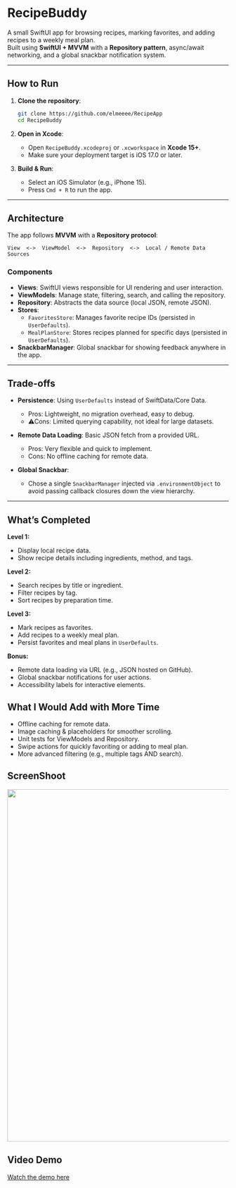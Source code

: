 # RecipeBuddy

A small SwiftUI app for browsing recipes, marking favorites, and adding recipes to a weekly meal plan.  
Built using **SwiftUI + MVVM** with a **Repository pattern**, async/await networking, and a global snackbar notification system.

---

## How to Run

1. **Clone the repository**:
   ```bash
   git clone https://github.com/elmeeee/RecipeApp
   cd RecipeBuddy
   ```

2. **Open in Xcode**:
   - Open `RecipeBuddy.xcodeproj` or `.xcworkspace` in **Xcode 15+**.
   - Make sure your deployment target is iOS 17.0 or later.

3. **Build & Run**:
   - Select an iOS Simulator (e.g., iPhone 15).
   - Press `Cmd + R` to run the app.

---

## Architecture

The app follows **MVVM** with a **Repository protocol**:

```
View  <->  ViewModel  <->  Repository  <->  Local / Remote Data Sources
```

### Components
- **Views**: SwiftUI views responsible for UI rendering and user interaction.
- **ViewModels**: Manage state, filtering, search, and calling the repository.
- **Repository**: Abstracts the data source (local JSON, remote JSON).
- **Stores**: 
  - `FavoritesStore`: Manages favorite recipe IDs (persisted in `UserDefaults`).
  - `MealPlanStore`: Stores recipes planned for specific days (persisted in `UserDefaults`).
- **SnackbarManager**: Global snackbar for showing feedback anywhere in the app.

---

## Trade-offs

- **Persistence**: Using `UserDefaults` instead of SwiftData/Core Data.
  - Pros: Lightweight, no migration overhead, easy to debug.
  - ⚠Cons: Limited querying capability, not ideal for large datasets.

- **Remote Data Loading**: Basic JSON fetch from a provided URL.
  - Pros: Very flexible and quick to implement.
  - Cons: No offline caching for remote data.

- **Global Snackbar**:
  - Chose a single `SnackbarManager` injected via `.environmentObject` to avoid passing callback closures down the view hierarchy.

---

## What’s Completed

**Level 1:**
- Display local recipe data.
- Show recipe details including ingredients, method, and tags.

**Level 2:**
- Search recipes by title or ingredient.
- Filter recipes by tag.
- Sort recipes by preparation time.

**Level 3:**
- Mark recipes as favorites.
- Add recipes to a weekly meal plan.
- Persist favorites and meal plans in `UserDefaults`.

**Bonus:**
- Remote data loading via URL (e.g., JSON hosted on GitHub).
- Global snackbar notifications for user actions.
- Accessibility labels for interactive elements.


## What I Would Add with More Time

- Offline caching for remote data.
- Image caching & placeholders for smoother scrolling.
- Unit tests for ViewModels and Repository.
- Swipe actions for quickly favoriting or adding to meal plan.
- More advanced filtering (e.g., multiple tags AND search).

## ScreenShoot
<img src="https://github.com/elmeeee/RecipeApp/blob/main/RecipeApp/Data/Result.png" width="800" />

## Video Demo
[Watch the demo here](https://drive.google.com/file/d/1WKcYbAllqkTxC-fwoWFj2rhvwhgAJH8a/view?usp=sharing)


